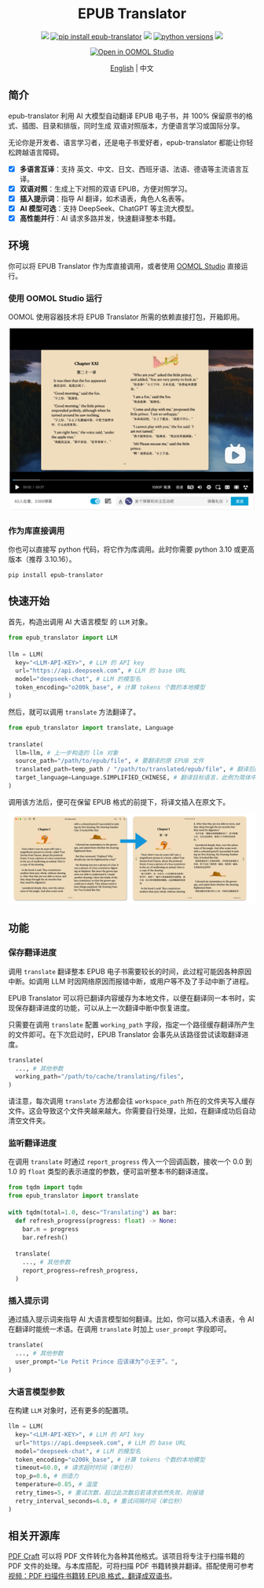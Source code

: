 <div align=center>
  <h1>EPUB Translator</h1>
  <p>
    <a href="https://github.com/oomol-lab/epub-translator/actions/workflows/build.yml" target="_blank"><img src="https://img.shields.io/github/actions/workflow/status/oomol-lab/epub-translator/build.yml" alt"ci" /></a>
    <a href="https://pypi.org/project/epub-translator/" target="_blank"><img src="https://img.shields.io/badge/pip_install-epub--translator-blue" alt="pip install epub-translator" /></a>
    <a href="https://pypi.org/project/epub-translator/" target="_blank"><img src="https://img.shields.io/pypi/v/epub-translator.svg" alt"pypi epub-translator" /></a>
    <a href="https://pypi.org/project/epub-translator/" target="_blank"><img src="https://img.shields.io/pypi/pyversions/epub-translator.svg" alt="python versions" /></a>
    <a href="https://github.com/oomol-lab/epub-translator/blob/main/LICENSE" target="_blank"><img src="https://img.shields.io/github/license/oomol-lab/epub-translator" alt"license" /></a>
  </p>
  <p><a href="https://hub.oomol.com/package/books-translator?open=true" target="_blank"><img src="https://static.oomol.com/assets/button.svg" alt="Open in OOMOL Studio" /></a></p>
  <p><a href="./README.md">English</a> | 中文</p>
</div>

## 简介

epub-translator 利用 AI 大模型自动翻译 EPUB 电子书，并 100% 保留原书的格式、插图、目录和排版，同时生成 双语对照版本，方便语言学习或国际分享。

无论你是开发者、语言学习者，还是电子书爱好者，epub-translator 都能让你轻松跨越语言障碍。

- [x] **多语言互译**：支持 英文、中文、日文、西班牙语、法语、德语等主流语言互译。
- [x] **双语对照**：生成上下对照的双语 EPUB，方便对照学习。
- [x] **插入提示词**：指导 AI 翻译，如术语表，角色人名表等。
- [x] **AI 模型可选**：支持 DeepSeek、ChatGPT 等主流大模型。
- [x] **高性能并行**：AI 请求多路并发，快速翻译整本书籍。

## 环境

你可以将 EPUB Translator 作为库直接调用，或者使用 [OOMOL Studio](https://oomol.com/) 直接运行。

### 使用 OOMOL Studio 运行

OOMOL 使用容器技术将 EPUB Translator 所需的依赖直接打包，开箱即用。

[![](./docs/images/link2bilibili.png)](https://www.bilibili.com/video/BV1Y9G4z5Ewt)

### 作为库直接调用

你也可以直接写 python 代码，将它作为库调用。此时你需要 python 3.10 或更高版本（推荐 3.10.16）。

```shell
pip install epub-translator
```

## 快速开始

首先，构造出调用 AI 大语言模型 的 `LLM` 对象。

```python
from epub_translator import LLM

llm = LLM(
  key="<LLM-API-KEY>", # LLM 的 API key
  url="https://api.deepseek.com", # LLM 的 base URL
  model="deepseek-chat", # LLM 的模型名
  token_encoding="o200k_base", # 计算 tokens 个数的本地模型
)
```

然后，就可以调用 `translate` 方法翻译了。

```python
from epub_translator import translate, Language

translate(
  llm=llm, # 上一步构造的 llm 对象
  source_path="/path/to/epub/file", # 要翻译的原 EPUB 文件
  translated_path=temp_path / "/path/to/translated/epub/file", # 翻译后的 EPUB 保存路径
  target_language=Language.SIMPLIFIED_CHINESE, # 翻译目标语言，此例为简体中文。
)
```

调用该方法后，便可在保留 EPUB 格式的前提下，将译文插入在原文下。

![](./docs/images/translation.png)

## 功能

### 保存翻译进度

调用 `translate` 翻译整本 EPUB 电子书需要较长的时间，此过程可能因各种原因中断。如调用 LLM 时因网络原因而报错中断，或用户等不及了手动中断了进程。

EPUB Translator 可以将已翻译内容缓存为本地文件，以便在翻译同一本书时，实现保存翻译进度的功能，可以从上一次翻译中断中恢复进度。

只需要在调用 `translate` 配置 `working_path` 字段，指定一个路径缓存翻译所产生的文件即可。在下次启动时，EPUB Translator 会事先从该路径尝试读取翻译进度。

```python
translate(
  ..., # 其他参数
  working_path="/path/to/cache/translating/files",
)
```

请注意，每次调用 `translate` 方法都会往 `workspace_path` 所在的文件夹写入缓存文件。这会导致这个文件夹越来越大。你需要自行处理，比如，在翻译成功后自动清空文件夹。

### 监听翻译进度

在调用 `translate` 时通过 `report_progress` 传入一个回调函数，接收一个 0.0 到 1.0 的 `float` 类型的表示进度的参数，便可监听整本书的翻译进度。

```python
from tqdm import tqdm
from epub_translator import translate

with tqdm(total=1.0, desc="Translating") as bar:
  def refresh_progress(progress: float) -> None:
    bar.n = progress
    bar.refresh()

  translate(
    ..., # 其他参数
    report_progress=refresh_progress,
  )
```

### 插入提示词

通过插入提示词来指导 AI 大语言模型如何翻译。比如，你可以插入术语表，令 AI 在翻译时能统一术语。在调用 `translate` 时加上 `user_prompt` 字段即可。

```python
translate(
  ..., # 其他参数
  user_prompt="Le Petit Prince 应该译为“小王子”。",
)
```

### 大语言模型参数

在构建 `LLM` 对象时，还有更多的配置项。

```python
llm = LLM(
  key="<LLM-API-KEY>", # LLM 的 API key
  url="https://api.deepseek.com", # LLM 的 base URL
  model="deepseek-chat", # LLM 的模型名
  token_encoding="o200k_base", # 计算 tokens 个数的本地模型
  timeout=60.0, # 请求超时时间（单位秒）
  top_p=0.6, # 创造力
  temperature=0.85, # 温度
  retry_times=5, # 重试次数，超过此次数后若请求依然失败，则报错
  retry_interval_seconds=6.0, # 重试间隔时间（单位秒）
)
```

## 相关开源库

[PDF Craft](https://github.com/oomol-lab/pdf-craft) 可以将 PDF 文件转化为各种其他格式。该项目将专注于扫描书籍的 PDF 文件的处理。与本库搭配，可将扫描 PDF 书籍转换并翻译。搭配使用可参考[ 视频：PDF 扫描件书籍转 EPUB 格式，翻译成双语书](https://www.bilibili.com/video/BV1tMQZY5EYY/)。